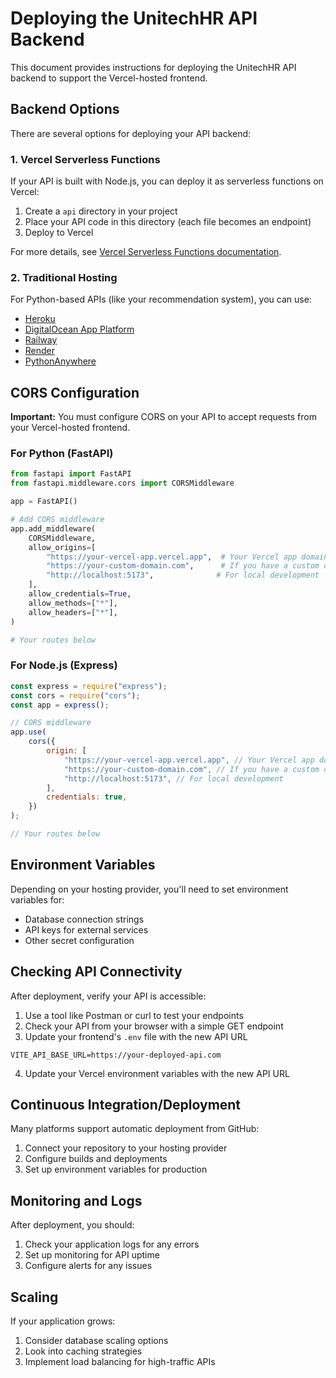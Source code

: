 # Deploying the UnitechHR API Backend

This document provides instructions for deploying the UnitechHR API backend to support the Vercel-hosted frontend.

## Backend Options

There are several options for deploying your API backend:

### 1. Vercel Serverless Functions

If your API is built with Node.js, you can deploy it as serverless functions on Vercel:

1. Create a `api` directory in your project
2. Place your API code in this directory (each file becomes an endpoint)
3. Deploy to Vercel

For more details, see [Vercel Serverless Functions documentation](https://vercel.com/docs/concepts/functions/serverless-functions).

### 2. Traditional Hosting

For Python-based APIs (like your recommendation system), you can use:

-   [Heroku](https://www.heroku.com/)
-   [DigitalOcean App Platform](https://www.digitalocean.com/products/app-platform)
-   [Railway](https://railway.app/)
-   [Render](https://render.com/)
-   [PythonAnywhere](https://www.pythonanywhere.com/)

## CORS Configuration

**Important:** You must configure CORS on your API to accept requests from your Vercel-hosted frontend.

### For Python (FastAPI)

```python
from fastapi import FastAPI
from fastapi.middleware.cors import CORSMiddleware

app = FastAPI()

# Add CORS middleware
app.add_middleware(
    CORSMiddleware,
    allow_origins=[
        "https://your-vercel-app.vercel.app",  # Your Vercel app domain
        "https://your-custom-domain.com",      # If you have a custom domain
        "http://localhost:5173",              # For local development
    ],
    allow_credentials=True,
    allow_methods=["*"],
    allow_headers=["*"],
)

# Your routes below
```

### For Node.js (Express)

```javascript
const express = require("express");
const cors = require("cors");
const app = express();

// CORS middleware
app.use(
    cors({
        origin: [
            "https://your-vercel-app.vercel.app", // Your Vercel app domain
            "https://your-custom-domain.com", // If you have a custom domain
            "http://localhost:5173", // For local development
        ],
        credentials: true,
    })
);

// Your routes below
```

## Environment Variables

Depending on your hosting provider, you'll need to set environment variables for:

-   Database connection strings
-   API keys for external services
-   Other secret configuration

## Checking API Connectivity

After deployment, verify your API is accessible:

1. Use a tool like Postman or curl to test your endpoints
2. Check your API from your browser with a simple GET endpoint
3. Update your frontend's `.env` file with the new API URL

```
VITE_API_BASE_URL=https://your-deployed-api.com
```

4. Update your Vercel environment variables with the new API URL

## Continuous Integration/Deployment

Many platforms support automatic deployment from GitHub:

1. Connect your repository to your hosting provider
2. Configure builds and deployments
3. Set up environment variables for production

## Monitoring and Logs

After deployment, you should:

1. Check your application logs for any errors
2. Set up monitoring for API uptime
3. Configure alerts for any issues

## Scaling

If your application grows:

1. Consider database scaling options
2. Look into caching strategies
3. Implement load balancing for high-traffic APIs
